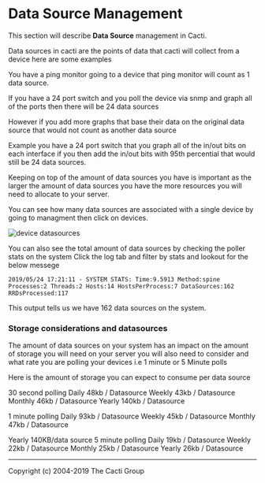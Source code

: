 # Data Source Management

This section will describe **Data Source** management in Cacti.

Data sources in cacti are the points of data that cacti will collect from a device here are some examples

You have a ping monitor going to a device that ping monitor will count as 1 data source.

If you have a 24 port switch and you poll the device via snmp and graph all of the ports then there will be 24 data sources

However if you add more graphs that base their data on the original data source that would not count as another data source

Example you have a 24 port switch that you graph all of the in/out bits on each interface if you then add the in/out bits with 95th percential that would still be 24 data sources.

Keeping on top of the amount of data sources you have is important as the larger the amount of data sources you have the more resources you will need to allocate to your server.

You can see how many data sources are associated with a single device by going to managment then click on devices.

![device datasources](cacti_device_datasource.JPG)

You can also see the total amount of data sources by checking the poller stats on the system
Click the log tab and filter by stats and lookout for the below messege

```console
2019/05/24 17:21:11 - SYSTEM STATS: Time:9.5913 Method:spine Processes:2 Threads:2 Hosts:14 HostsPerProcess:7 DataSources:162 RRDsProcessed:117
```

This output tells us we have 162 data sources on the system.

### Storage considerations and datasources

The amount of data sources on your system has an impact on the amount of storage you will need on your server you will also need to consider and what rate you are polling your devices i.e 1 minute or 5 Minute polls

Here is the amount of storage you can expect to consume per data source

30 second polling
Daily 48kb  / Datasource
Weekly 43kb / Datasource
Monthly 46kb / Datasource
Yearly 140kb / Datasource

1 minute polling
Daily 93kb / Datasource
Weekly 45kb / Datasource
Monthly 47kb / Datasource

Yearly 140KB/data source
5 minute polling
Daily 19kb  / Datasource
Weekly 22kb / Datasource
Monthly 25kb / Datasource
Yearly 26kb  / Datasource

---
Copyright (c) 2004-2019 The Cacti Group
